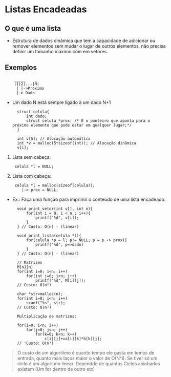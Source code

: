 # Listas Encadeadas

## O que é uma lista
- Estrutura de dados dinâmica que tem a capacidade de adicionar ou remover elementos sem mudar o lugar de outros elementos, não precisa definir um tamanho máximo com em vetores.

## Exemplos
        _____    _ 
        |1|2|...|N|
         | |->Proximo
         |-> Dado

* Um dado N está sempre ligado à um dado N+1

        struct celula{
            int dado;
            struct celula *prox; /* É o ponteiro que aponta para o próximo elemento que pode estar em qualquer lugar;*/
        }

        int v[5]; // Alocação automática
        int *v = malloc(5*sizeof(int)); // Alocação dinâmica
        v[i];
1. Lista sem cabeça: 
            
        celula *l = NULL;

2. Lista com cabeça: 

        celula *l = malloc(sizeof(celula)); 
           |-> prox = NULL;

* Ex.: Faça uma função para imprimir o conteúdo de uma lista encadeado.

        void print_vetor(int v[], int n){
            for(int i = 0; i < n ; i++){
                printf("%d", v[i]);
            }
        } // Custo: O(n) - (linear)

        void print_lista(celula *l){
            for(celula *p = l; p!= NULL; p = p -> prox){
                printf("%d", p=>dado)
            }
        } // Custo: O(n) - (linear)

        // Matrizes
        M[n][n]
        for(int i=0; i<n; i++)
            for(int j=0; j<n; j++)
                printf("%d", M[i][j]);
        // Custo: O(n²)

        char *str=malloc(n);    
        for(int i=0; i<n; i++)  
            scanf("%s", str);   
        // Custo: O(n²)

        Multiplicação de matrizes:

        for(i=0; i<n; i++)
            for(j=0; j<n; j++)
                for(k=0; k<n; k++)
                    c[i][j]+=a[i][k]*b[k][j];
        // 'Custo: O(n³)

> O custo de um algoritimo é quanto tempo ele gasta em temos de entrada, quanto mais laços maior o valor de O(N^i). Se tiver só um ciclo é um algoritmo linear. Dependde de quantos Ciclos aninhados existem (Um for dentro de outro etc)

